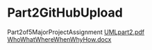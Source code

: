 # Part2GitHubUpload
Part2of5MajorProjectAssignment
[UMLpart2.pdf](https://github.com/StockSlayer/Part2GitHubUpload/files/10117749/UMLpart2.pdf)
[WhoWhatWhereWhenWhyHow.docx](https://github.com/StockSlayer/Part2GitHubUpload/files/10117751/WhoWhatWhereWhenWhyHow.docx)
